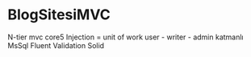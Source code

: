 # BlogSitesiMVC
N-tier mvc core5
Injection = unit of work
user - writer - admin katmanlı
MsSql
Fluent Validation
Solid
